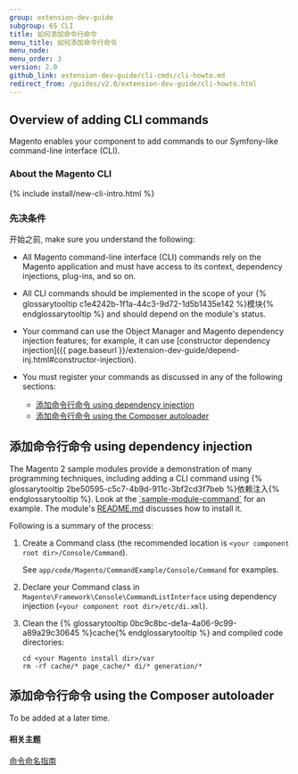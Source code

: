 ```yaml
---
group: extension-dev-guide
subgroup: 65_CLI
title: 如何添加命令行命令
menu_title: 如何添加命令行命令
menu_node: 
menu_order: 3
version: 2.0
github_link: extension-dev-guide/cli-cmds/cli-howto.md
redirect_from: /guides/v2.0/extension-dev-guide/cli-howto.html
---
```


<h2 id="cli-add-over">Overview of adding CLI commands</h2>
Magento enables your component to add commands to our Symfony-like command-line interface (CLI). 

### About the Magento CLI
{% include install/new-cli-intro.html %}

### 先决条件
开始之前, make sure you understand the following:

*	All Magento command-line interface (CLI) commands rely on the Magento application and must have access to its context, dependency injections, plug-ins, and so on.
*	All CLI commands should be implemented in the scope of your {% glossarytooltip c1e4242b-1f1a-44c3-9d72-1d5b1435e142 %}模块{% endglossarytooltip %} and should depend on the module's status.
*	Your command can use the Object Manager and Magento dependency injection features; for example, it can use [constructor dependency injection]({{ page.baseurl }}/extension-dev-guide/depend-inj.html#constructor-injection).
*	You must register your commands as discussed in any of the following sections:

	*	<a href="#cli-sample">添加命令行命令 using dependency injection</a>
	*	<a href="#cli-autoload">添加命令行命令 using the Composer autoloader</a>

<h2 id="cli-sample">添加命令行命令 using dependency injection</h2>
The Magento 2 sample modules provide a demonstration of many programming techniques, including adding a CLI command using {% glossarytooltip 2be50595-c5c7-4b9d-911c-3bf2cd3f7beb %}依赖注入{% endglossarytooltip %}. Look at the <a href="https://github.com/magento/magento2-samples/tree/master/sample-module-command" target="_blank">`sample-module-command`</a> for an example. The module's <a href="https://github.com/magento/magento2-samples/blob/master/sample-module-command/README.md" target="_blank">README.md</a> discusses how to install it.

Following is a summary of the process:

1.	Create a Command class (the recommended location is `<your component root dir>/Console/Command`).

	See `app/code/Magento/CommandExample/Console/Command` for examples.
2.	Declare your Command class in `Magento\Framework\Console\CommandListInterface` using dependency injection (`<your component root dir>/etc/di.xml`).
3.	Clean the {% glossarytooltip 0bc9c8bc-de1a-4a06-9c99-a89a29c30645 %}cache{% endglossarytooltip %} and compiled code directories:

		cd <your Magento install dir>/var
		rm -rf cache/* page_cache/* di/* generation/* 

<h2 id="cli-autoload">添加命令行命令 using the Composer autoloader</h2>
To be added at a later time.

#### 相关主题
<a href="{{ page.baseurl }}/extension-dev-guide/cli-cmds/cli-naming-guidelines.html">命令命名指南</a>

